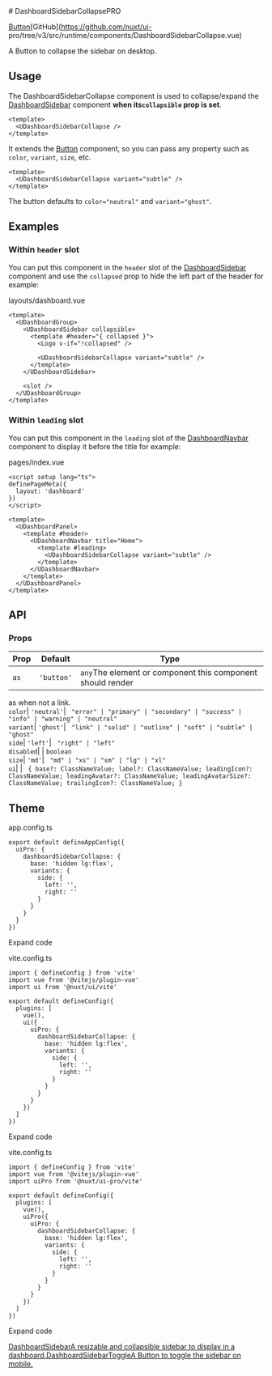 <!-- source: https://ui.nuxt.com/components/dashboard-sidebar-collapse --> # DashboardSidebarCollapsePRO

[Button](/components/button)[GitHub](https://github.com/nuxt/ui-
pro/tree/v3/src/runtime/components/DashboardSidebarCollapse.vue)

A Button to collapse the sidebar on desktop.

## Usage

The DashboardSidebarCollapse component is used to collapse/expand the
[DashboardSidebar](/components/dashboard-sidebar) component **when
its`collapsible` prop is set**.

    
    
    <template>
      <UDashboardSidebarCollapse />
    </template>
    

It extends the [Button](/components/button) component, so you can pass any
property such as `color`, `variant`, `size`, etc.

    
    
    <template>
      <UDashboardSidebarCollapse variant="subtle" />
    </template>
    

The button defaults to `color="neutral"` and `variant="ghost"`.

## Examples

### Within `header` slot

You can put this component in the `header` slot of the
[DashboardSidebar](/components/dashboard-sidebar) component and use the
`collapsed` prop to hide the left part of the header for example:

layouts/dashboard.vue

    
    
    <template>
      <UDashboardGroup>
        <UDashboardSidebar collapsible>
          <template #header="{ collapsed }">
            <Logo v-if="!collapsed" />
    
            <UDashboardSidebarCollapse variant="subtle" />
          </template>
        </UDashboardSidebar>
    
        <slot />
      </UDashboardGroup>
    </template>
    

### Within `leading` slot

You can put this component in the `leading` slot of the
[DashboardNavbar](/components/dashboard-navbar) component to display it before
the title for example:

pages/index.vue

    
    
    <script setup lang="ts">
    definePageMeta({
      layout: 'dashboard'
    })
    </script>
    
    <template>
      <UDashboardPanel>
        <template #header>
          <UDashboardNavbar title="Home">
            <template #leading>
              <UDashboardSidebarCollapse variant="subtle" />
            </template>
          </UDashboardNavbar>
        </template>
      </UDashboardPanel>
    </template>
    

## API

### Props

Prop |  Default |  Type   
---|---|---  
`as`| `'button'`| `any`The element or component this component should render
as when not a link.  
`color`| `'neutral'`| ` "error" | "primary" | "secondary" | "success" | "info" | "warning" | "neutral"`  
`variant`| `'ghost'`| ` "link" | "solid" | "outline" | "soft" | "subtle" | "ghost"`  
`side`| `'left'`| ` "right" | "left"`  
`disabled`| | `boolean`  
`size`| `'md'`| ` "md" | "xs" | "sm" | "lg" | "xl"`  
`ui`| | ` { base?: ClassNameValue; label?: ClassNameValue; leadingIcon?: ClassNameValue; leadingAvatar?: ClassNameValue; leadingAvatarSize?: ClassNameValue; trailingIcon?: ClassNameValue; }`  
  
## Theme

app.config.ts

    
    
    export default defineAppConfig({
      uiPro: {
        dashboardSidebarCollapse: {
          base: 'hidden lg:flex',
          variants: {
            side: {
              left: '',
              right: ''
            }
          }
        }
      }
    })
    

Expand code

vite.config.ts

    
    
    import { defineConfig } from 'vite'
    import vue from '@vitejs/plugin-vue'
    import ui from '@nuxt/ui/vite'
    
    export default defineConfig({
      plugins: [
        vue(),
        ui({
          uiPro: {
            dashboardSidebarCollapse: {
              base: 'hidden lg:flex',
              variants: {
                side: {
                  left: '',
                  right: ''
                }
              }
            }
          }
        })
      ]
    })
    

Expand code

vite.config.ts

    
    
    import { defineConfig } from 'vite'
    import vue from '@vitejs/plugin-vue'
    import uiPro from '@nuxt/ui-pro/vite'
    
    export default defineConfig({
      plugins: [
        vue(),
        uiPro({
          uiPro: {
            dashboardSidebarCollapse: {
              base: 'hidden lg:flex',
              variants: {
                side: {
                  left: '',
                  right: ''
                }
              }
            }
          }
        })
      ]
    })
    

Expand code

[DashboardSidebarA resizable and collapsible sidebar to display in a
dashboard.](/components/dashboard-sidebar)[DashboardSidebarToggleA Button to
toggle the sidebar on mobile.](/components/dashboard-sidebar-toggle)

